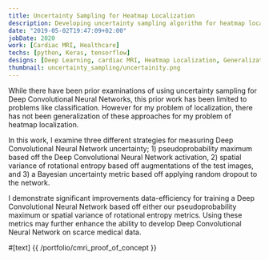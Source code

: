 ```yaml
---
title: Uncertainty Sampling for Heatmap Localization
description: Developing uncertainty sampling algorithm for heatmap localization
date: "2019-05-02T19:47:09+02:00"
jobDate: 2020
work: [Cardiac MRI, Healthcare]
techs: [python, Keras, tensorflow]
designs: [Deep Learning, cardiac MRI, Heatmap Localization, Generalization, Active Learning, Uncertainty Sampling]
thumbnail: uncertainty_sampling/uncertainity.png
---
```


While there have been prior examinations of using uncertainty sampling for Deep Convolutional Neural Networks, this prior work has been limited to problems like classification. However for my problem of localization, there has not been generalization of these approaches for my problem of heatmap localization.

In this work, I examine three different strategies for measuring Deep Convolutional Neural Network uncertainty; 1) pseudoprobability maximum based off the Deep Convolutional Neural Network activation, 2) spatial variance of rotational entropy based off augmentations of the test images, and 3) a Bayesian uncertainty metric based off applying random dropout to the network.

I demonstrate significant improvements data-efficiency for training a Deep Convolutional Neural Network based off either our pseudoprobability maximum or spatial variance of rotational entropy metrics. Using these metrics may further enhance the ability to develop Deep Convolutional Neural Network on scarce medical data.

#[text] {{ /portfolio/cmri_proof_of_concept }}
